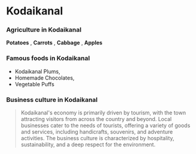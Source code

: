 # Kodaikanal 

    
 ### Agriculture in Kodaikanal
    
    
  **Potatoes** , **Carrots** , **Cabbage** , **Apples** 
    
    
 ### Famous foods in Kodaikanal
    
 
 - Kodaikanal Plums,
 - Homemade Chocolates,
 - Vegetable Puffs
    
    
 ### Business culture in Kodaikanal
    
 > Kodaikanal's economy is primarily driven by tourism, with the town attracting visitors from across the country and beyond. Local businesses cater to the needs of tourists, offering a variety of goods and services, including handicrafts, souvenirs, and adventure activities. The business culture is characterized by hospitality, sustainability, and a deep respect for the environment.
    
